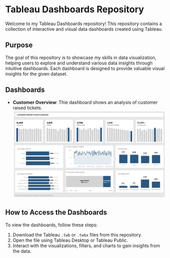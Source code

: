 # Tableau Dashboards Repository

Welcome to my Tableau Dashboards repository! This repository contains a collection of interactive and visual data dashboards created using Tableau. 

## Purpose

The goal of this repository is to showcase my skills in data visualization, helping users to explore and understand various data insights through intuitive dashboards. Each dashboard is designed to provide valuable visual insights for the given dataset.

## Dashboards

- **Customer Overview**: Thie dashboard shows an analysis of customer raised tickets.
  ![Alt text](https://github.com/paulet-art/Visualisations/blob/main/Tableau/Customer%20Support%20Ticket%20Overview/Customer%20Support%20Tickets.png)


## How to Access the Dashboards

To view the dashboards, follow these steps:
1. Download the Tableau `.twb` or `.twbx` files from this repository.
2. Open the file using Tableau Desktop or Tableau Public.
3. Interact with the visualizations, filters, and charts to gain insights from the data.


